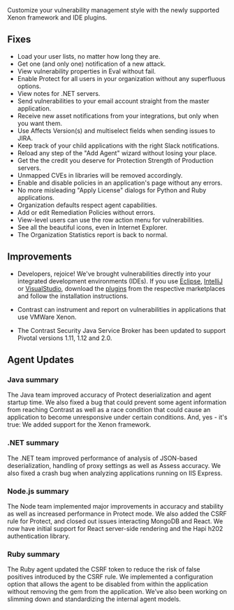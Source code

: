 <!--
title: "Contrast 3.4.9 - February 2018"
description: "Contrast 3.4.9 February 2018"
tags: "3.4.9 February Release Notes"
-->

Customize your vulnerability management style with the newly supported Xenon framework and IDE plugins.  

## Fixes

* Load your user lists, no matter how long they are. 
* Get one (and only one) notification of a new attack. 
* View vulnerability properties in Eval without fail. 
* Enable Protect for all users in your organization without any superfluous options. 
* View notes for .NET servers. 
* Send vulnerabilities to your email account straight from the master application. 
* Receive new asset notifications from your integrations, but only when you want them. 
* Use Affects Version(s) and multiselect fields when sending issues to JIRA. 
* Keep track of your child applications with the right Slack notifications. 
* Reload any step of the "Add Agent" wizard without losing your place. 
* Get the the credit you deserve for Protection Strength of Production servers. 
* Unmapped CVEs in libraries will be removed accordingly. 
* Enable and disable policies in an application's page without any errors. 
* No more misleading "Apply License" dialogs for Python and Ruby applications. 
* Organization defaults respect agent capabilities. 
* Add or edit Remediation Policies without errors. 
* View-level users can use the row action menu for vulnerabilities. 
* See all the beautiful icons, even in Internet Explorer. 
* The Organization Statistics report is back to normal. 

## Improvements 

* Developers, rejoice! We've brought vulnerabilities directly into your integrated development environments (IDEs). If you use [Eclipse](https://marketplace.eclipse.org/content/contrast-eclipse), [IntelliJ](https://plugins.jetbrains.com/plugin/10335-contrast) or [VisualStudio](https://marketplace.visualstudio.com/items?itemName=contrast-security.contrast-vs-ext), download the [plugins](https://contrast-security-oss.github.io/) from the respective marketplaces and follow the installation instructions.

* Contrast can instrument and report on vulnerabilities in applications that use VMWare Xenon.

* The Contrast Security Java Service Broker has been updated to support Pivotal versions 1.11, 1.12 and 2.0.


## Agent Updates

### Java summary 

The Java team improved accuracy of Protect deserialization and agent startup time. We also fixed a bug that could prevent some agent information from reaching Contrast as well as a race condition that could cause an application to become unresponsive under certain conditions. And, yes - it's true: We added support for the Xenon framework. 

### .NET summary 

The .NET team improved performance of analysis of JSON-based deserialization, handling of proxy settings as well as Assess accuracy. We also fixed a crash bug when analyzing applications running on IIS Express. 

### Node.js summary 

The Node team implemented major improvements in accuracy and stability as well as increased performance in Protect mode. We also added the CSRF rule for Protect, and closed out issues interacting MongoDB and React. We now have initial support for React server-side rendering and the Hapi h202 authentication library.

### Ruby summary 

The Ruby agent updated the CSRF token to reduce the risk of false positives introduced by the CSRF rule. We implemented a configuration option that allows the agent to be disabled from within the application without removing the gem from the application. We’ve also been working on slimming down and standardizing the internal agent models.


